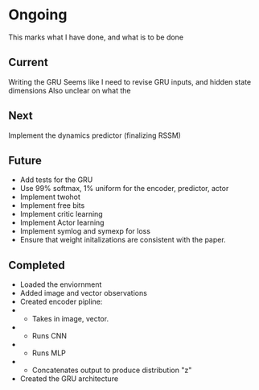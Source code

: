 # Ongoing
This marks what I have done, and what is to be done

## Current
Writing the GRU
Seems like I need to revise GRU inputs, and hidden state dimensions
Also unclear on what the 

## Next
Implement the dynamics predictor (finalizing RSSM)

## Future
* Add tests for the GRU
* Use 99% softmax, 1% uniform for the encoder, predictor, actor
* Implement twohot 
* Implement free bits
* Implement critic learning
* Implement Actor learning
* Implement symlog and symexp for loss
* Ensure that weight initalizations are consistent with the paper.


## Completed
* Loaded the enviornment
* Added image and vector observations
* Created encoder pipline:
* * Takes in image, vector. 
* * Runs CNN
* * Runs MLP
* * Concatenates output to produce distribution "z"
* Created the GRU architecture
